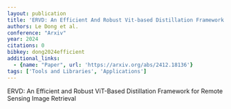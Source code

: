 ```yaml
---
layout: publication
title: 'ERVD: An Efficient And Robust Vit-based Distillation Framework For Remote Sensing Image Retrieval'
authors: Le Dong et al.
conference: "Arxiv"
year: 2024
citations: 0
bibkey: dong2024efficient
additional_links:
  - {name: "Paper", url: 'https://arxiv.org/abs/2412.18136'}
tags: ['Tools and Libraries', 'Applications']
---
```

ERVD: An Efficient and Robust ViT-Based Distillation Framework for Remote
Sensing Image Retrieval
